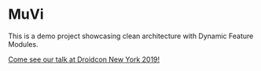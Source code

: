 MuVi
====

This is a demo project showcasing clean architecture with Dynamic Feature Modules.

[Come see our talk at Droidcon New York 2019!](https://www.nyc.droidcon.com/speaker/Joe-Birch-%26-Ataul-Munim)
